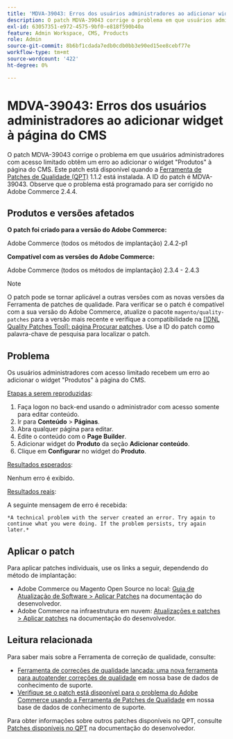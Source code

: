 ```yaml
---
title: 'MDVA-39043: Erros dos usuários administradores ao adicionar widget à página do CMS'
description: O patch MDVA-39043 corrige o problema em que usuários administradores com acesso limitado obtêm um erro ao adicionar o widget "Produtos" à página do CMS. Este patch está disponível quando a [Ferramenta de correções de qualidade (QPT)](https://experienceleague.adobe.com/en/docs/commerce-operations/upgrade-guide/patches/overview) 1.1.2 está instalada. A ID do patch é MDVA-39043. Observe que o problema está programado para ser corrigido no Adobe Commerce 2.4.4.
exl-id: 63057351-e972-4575-9bf0-e818f590b40a
feature: Admin Workspace, CMS, Products
role: Admin
source-git-commit: 8b6bf1cdada7edb0cdb0bb3e90ed15ee8cebf77e
workflow-type: tm+mt
source-wordcount: '422'
ht-degree: 0%

---
```


# MDVA-39043: Erros dos usuários administradores ao adicionar widget à página do CMS

O patch MDVA-39043 corrige o problema em que usuários administradores com acesso limitado obtêm um erro ao adicionar o widget &quot;Produtos&quot; à página do CMS. Este patch está disponível quando a [Ferramenta de Patches de Qualidade (QPT)](https://experienceleague.adobe.com/en/docs/commerce-operations/upgrade-guide/patches/overview) 1.1.2 está instalada. A ID do patch é MDVA-39043. Observe que o problema está programado para ser corrigido no Adobe Commerce 2.4.4.

## Produtos e versões afetados

**O patch foi criado para a versão do Adobe Commerce:**

Adobe Commerce (todos os métodos de implantação) 2.4.2-p1

**Compatível com as versões do Adobe Commerce:**

Adobe Commerce (todos os métodos de implantação) 2.3.4 - 2.4.3

>[!NOTE]
>
>O patch pode se tornar aplicável a outras versões com as novas versões da Ferramenta de patches de qualidade. Para verificar se o patch é compatível com a sua versão do Adobe Commerce, atualize o pacote `magento/quality-patches` para a versão mais recente e verifique a compatibilidade na [[!DNL Quality Patches Tool]: página Procurar patches](https://experienceleague.adobe.com/tools/commerce-quality-patches/index.html). Use a ID do patch como palavra-chave de pesquisa para localizar o patch.

## Problema

Os usuários administradores com acesso limitado recebem um erro ao adicionar o widget &quot;Produtos&quot; à página do CMS.

<u>Etapas a serem reproduzidas</u>:

1. Faça logon no back-end usando o administrador com acesso somente para editar conteúdo.
1. Ir para **Conteúdo** > **Páginas**.
1. Abra qualquer página para editar.
1. Edite o conteúdo com o **Page Builder**.
1. Adicionar widget do **Produto** da seção **Adicionar conteúdo**.
1. Clique em **Configurar** no widget do **Produto**.

<u>Resultados esperados</u>:

Nenhum erro é exibido.

<u>Resultados reais</u>:

A seguinte mensagem de erro é recebida:

`*A technical problem with the server created an error. Try again to continue what you were doing. If the problem persists, try again later.*`

## Aplicar o patch

Para aplicar patches individuais, use os links a seguir, dependendo do método de implantação:

* Adobe Commerce ou Magento Open Source no local: [Guia de Atualização de Software > Aplicar Patches](https://experienceleague.adobe.com/en/docs/commerce-operations/tools/quality-patches-tool/usage) na documentação do desenvolvedor.
* Adobe Commerce na infraestrutura em nuvem: [Atualizações e patches > Aplicar patches](https://experienceleague.adobe.com/en/docs/commerce-cloud-service/user-guide/develop/upgrade/apply-patches) na documentação do desenvolvedor.

## Leitura relacionada

Para saber mais sobre a Ferramenta de correção de qualidade, consulte:

* [Ferramenta de correções de qualidade lançada: uma nova ferramenta para autoatender correções de qualidade](/help/announcements/adobe-commerce-announcements/magento-quality-patches-released-new-tool-to-self-serve-quality-patches.md) em nossa base de dados de conhecimento de suporte.
* [Verifique se o patch está disponível para o problema do Adobe Commerce usando a Ferramenta de Patches de Qualidade](/help/support-tools/patches-available-in-qpt-tool/check-patch-for-magento-issue-with-magento-quality-patches.md) em nossa base de dados de conhecimento de suporte.

Para obter informações sobre outros patches disponíveis no QPT, consulte [Patches disponíveis no QPT](https://experienceleague.adobe.com/tools/commerce-quality-patches/index.html) na documentação do desenvolvedor.
